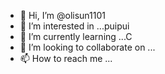 - 👋 Hi, I’m @olisun1101
- 👀 I’m interested in ...puipui
- 🌱 I’m currently learning ...C 
- 💞️ I’m looking to collaborate on ...
- 📫 How to reach me ...

<!---
olisun1101/olisun1101 is a ✨ special ✨ repository because its `README.md` (this file) appears on your GitHub profile.
You can click the Preview link to take a look at your changes.
--->

